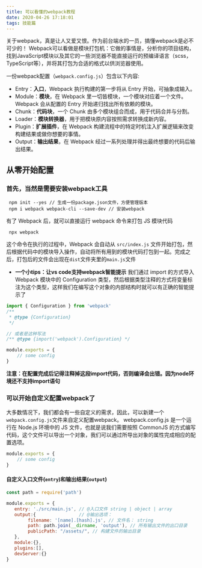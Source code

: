 ```yaml
---
title: 可以看懂的webpack教程
date: 2020-04-26 17:18:01
tags: 技能篇
---
```


关于webpack，真是让人又爱又恨。作为前台端水的一员，搞懂webpack是必不可少的！
Webpack可以看做是模块打包机：它做的事情是，分析你的项目结构，找到JavaScript模块以及其它的一些浏览器不能直接运行的预编译语言（scss，TypeScript等），并将其打包为合适的格式以供浏览器使用。

一份webpack配置（`webpack.config.js`）包含以下内容:
+ Entry：**入口**，Webpack 执行构建的第一步将从 Entry 开始，可抽象成输入。
+ Module：**模块**，在 Webpack 里一切皆模块，一个模块对应着一个文件。Webpack 会从配置的 Entry 开始递归找出所有依赖的模块。
+ Chunk：**代码块**，一个 Chunk 由多个模块组合而成，用于代码合并与分割。
+ Loader：**模块转换器**，用于把模块原内容按照需求转换成新内容。
+ Plugin：**扩展插件**，在 Webpack 构建流程中的特定时机注入扩展逻辑来改变构建结果或做你想要的事情。
+ Output：**输出结果**，在 Webpack 经过一系列处理并得出最终想要的代码后输出结果。

## 从零开始配置
### 首先，当然是需要安装webpack工具
```
 npm init --yes // 生成一份package.json文件，方便管理版本
 npm i webpack webpack-cli --save-dev // 安装webpack
```

有了 Webpack 后，就可以直接运行 webpack 命令来打包 JS 模块代码
```
 npx webpack
```
这个命令在执行的过程中，Webpack 会自动从 `src/index.js` 文件开始打包，然后根据代码中的模块导入操作，自动将所有用到的模块代码打包到一起。完成之后，打包后的文件会出现在`dist`文件夹里的`main.js`文件

+ **一个小tips：让vs code支持webpack智能提示**
我们通过 import 的方式导入 Webpack 模块中的 Configuration 类型，然后根据类型注释的方式将变量标注为这个类型，这样我们在编写这个对象的内部结构时就可以有正确的智能提示了
```javascript
import { Configuration } from 'webpack'
/**
 * @type {Configuration}
 */

// 或者是这种写法
/** @type {import('webpack').Configuration} */

module.exports = {
    // some config
}
```
**注意：在配置完成后记得注释掉这段import代码，否则编译会出错。因为node环境还不支持import语句**

### 可以开始自定义配置webpack了

大多数情况下，我们都会有一些自定义的需求，因此，可以新建一个`webpack.config.js`文件来自定义配置webpack。
webpack.config.js 是一个运行在 Node.js 环境中的 JS 文件，也就是说我们需要按照 CommonJS 的方式编写代码，这个文件可以导出一个对象，我们可以通过所导出对象的属性完成相应的配置选项。
```javascript
module.exports = {
    // some config
}
```
####  自定义入口文件(`entry`)和输出结果(`output`)

```javascript
const path = require('path')

module.exports = {
   entry: './src/main.js', // @入口文件 string | object | array
   output:{                // @输出选项：
        filename: '[name].[hash].js', // 文件名： string
        path: path.join(__dirname, 'output'), // 所有输出文件的出口目录
        publicPath: "/assets/", // 构建文件的输出目录
   },
   module:{},
   plugins:[],
   devServer:{}
}
```

